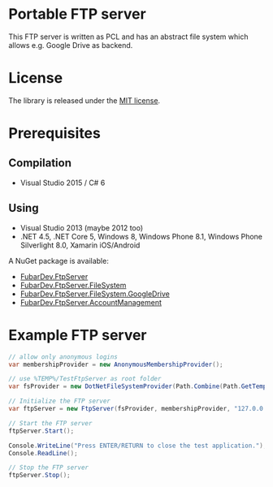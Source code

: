 # Portable FTP server

This FTP server is written as PCL and has an abstract file system
which allows e.g. Google Drive as backend.

# License

The library is released under the [MIT license](http://opensource.org/licenses/MIT).

# Prerequisites

## Compilation

* Visual Studio 2015 / C# 6

## Using

* Visual Studio 2013 (maybe 2012 too)
* .NET 4.5, .NET Core 5, Windows 8, Windows Phone 8.1, Windows Phone Silverlight 8.0, Xamarin iOS/Android

A NuGet package is available:

* [FubarDev.FtpServer](https://www.nuget.org/packages/FubarDev.FtpServer)
* [FubarDev.FtpServer.FileSystem](https://www.nuget.org/packages/FubarDev.FtpServer.FileSystem)
* [FubarDev.FtpServer.FileSystem.GoogleDrive](https://www.nuget.org/packages/FubarDev.FtpServer.FileSystem.GoogleDrive)
* [FubarDev.FtpServer.AccountManagement](https://www.nuget.org/packages/FubarDev.FtpServer.AccountManagement)

# Example FTP server

```csharp
// allow only anonymous logins
var membershipProvider = new AnonymousMembershipProvider();

// use %TEMP%/TestFtpServer as root folder
var fsProvider = new DotNetFileSystemProvider(Path.Combine(Path.GetTempPath(), "TestFtpServer"), false);

// Initialize the FTP server
var ftpServer = new FtpServer(fsProvider, membershipProvider, "127.0.0.1");

// Start the FTP server
ftpServer.Start();

Console.WriteLine("Press ENTER/RETURN to close the test application.");
Console.ReadLine();

// Stop the FTP server
ftpServer.Stop();
```
